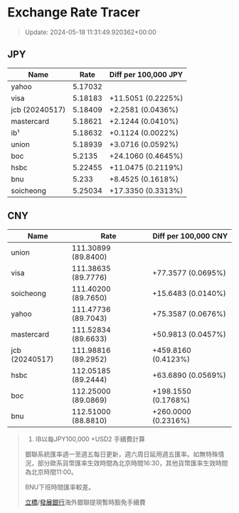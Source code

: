 # Exchange Rate Tracer

> Update: 2024-05-18 11:31:49.920362+00:00

## JPY

| Name           |    Rate | Diff per 100,000 JPY   |
|----------------|---------|------------------------|
| yahoo          | 5.17032 |                        |
| visa           | 5.18183 | +11.5051 (0.2225%)     |
| jcb (20240517) | 5.18409 | +2.2581 (0.0436%)      |
| mastercard     | 5.18621 | +2.1244 (0.0410%)      |
| ib¹            | 5.18632 | +0.1124 (0.0022%)      |
| union          | 5.18939 | +3.0716 (0.0592%)      |
| boc            | 5.2135  | +24.1060 (0.4645%)     |
| hsbc           | 5.22455 | +11.0475 (0.2119%)     |
| bnu            | 5.233   | +8.4525 (0.1618%)      |
| soicheong      | 5.25034 | +17.3350 (0.3313%)     |

## CNY

| Name           | Rate                | Diff per 100,000 CNY   |
|----------------|---------------------|------------------------|
| union          | 111.30899	(89.8400) |                        |
| visa           | 111.38635	(89.7776) | +77.3577 (0.0695%)     |
| soicheong      | 111.40200	(89.7650) | +15.6483 (0.0140%)     |
| yahoo          | 111.47736	(89.7043) | +75.3587 (0.0676%)     |
| mastercard     | 111.52834	(89.6633) | +50.9813 (0.0457%)     |
| jcb (20240517) | 111.98816	(89.2952) | +459.8160 (0.4123%)    |
| hsbc           | 112.05185	(89.2444) | +63.6890 (0.0569%)     |
| boc            | 112.25000	(89.0869) | +198.1550 (0.1768%)    |
| bnu            | 112.51000	(88.8810) | +260.0000 (0.2316%)    |


> 1. IB以每JPY100,000 +USD2 手續費計算
>
> 銀聯系統匯率週一至週五每日更新，週六周日延用週五匯率。如無特殊情況，部分歐系貨幣匯率生效時間為北京時間16:30，其他貨幣匯率生效時間為北京時間11:00。
>
> BNU下班時間匯率較差。
>
> [立橋](https://www.wlbank.com.mo/uploads/ueditor/file/20181211/1544536513900230.pdf)/[發展銀行](https://www.mdb.com.mo/Service_Charges_20230728.pdf)海外銀聯提現暫時豁免手續費

